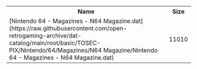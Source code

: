 <table>
<tr><th>Name</th><th>Size</th></tr>
<tr><td>[Nintendo 64 - Magazines - N64 Magazine.dat](https://raw.githubusercontent.com/open-retrogaming-archive/dat-catalog/main/root/basic/TOSEC-PIX/Nintendo/64/Magazines/N64 Magazine/Nintendo 64 - Magazines - N64 Magazine.dat)</td><td>11010</td></tr>
</table>
